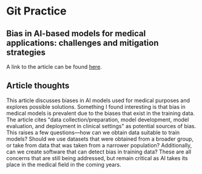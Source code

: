 # Git Practice
## Bias in AI-based models for medical applications: challenges and mitigation strategies
A link to the article can be found [here](https://www.nature.com/articles/s41746-023-00858-z).

## Article thoughts
This article discusses biases in AI models used for medical purposes and explores possible solutions. Something I found interesting is that bias in medical models is prevalent due to the biases that exist in the training data. The article cites "data collection/preparation, model development, model evaluation, and deployment in clinical settings" as potential sources of bias. This raises a few questions—how can we obtain data suitable to train models? Should we use datasets that were obtained from a broader group, or take from data that was taken from a narrower population? Additionally, can we create software that can detect bias in training data? These are all concerns that are still being addressed, but remain critical as AI takes its place in the medical field in the coming years. 



